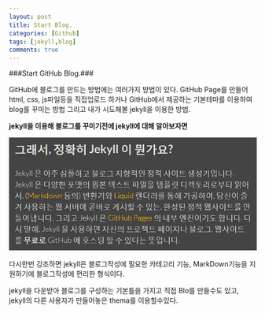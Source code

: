 ```yaml
---
layout: post
title: Start Blog.
categories: [Github]
tags: [jekyll,blog]
comments: true
---
```


###Start GitHub Blog.###

GitHub에 블로그를 만드는 방법에는 여러가지 방법이 있다.
GitHub Page를 만들어 html, css, js파일등을 직접업로드 하거나
GitHub에서 제공하는 기본테마를 이용하여 blog를 꾸미는 방법
그리고 내가 시도해볼 jekyll을 이용한 방법.

**jekyll을 이용해 블로그를 꾸미기전에 jekyll에 대해 알아보자면**

![What jekyll](/images/1.what-jekyll.png)


다시한번 강조하면 jekyll은 블로그작성에 필요한 카테고리 기능, MarkDown기능을 지원하기에 블로그작성에 편리한 형식이다.

jekyll을 다운받아 블로그를 구성하는 기본틀을 가지고 직접 Blo를 만들수도 있고, jekyll의 다른 사용자가 만들어놓은 thema를 이용할수있다.
